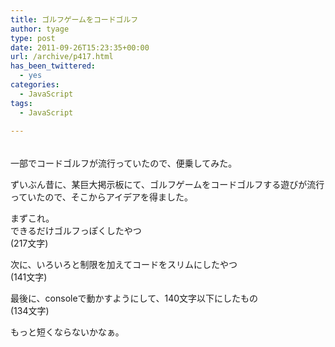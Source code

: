 ```yaml
---
title: ゴルフゲームをコードゴルフ
author: tyage
type: post
date: 2011-09-26T15:23:35+00:00
url: /archive/p417.html
has_been_twittered:
  - yes
categories:
  - JavaScript
tags:
  - JavaScript

---
```

<p>　<br />
一部でコードゴルフが流行っていたので、便乗してみた。</p>
<p>ずいぶん昔に、某巨大掲示板にて、ゴルフゲームをコードゴルフする遊びが流行っていたので、そこからアイデアを得ました。</p>
<p>まずこれ。<br />
できるだけゴルフっぽくしたやつ<br />
(217文字)<br />
<script src="https://gist.github.com/1232409.js?file=gistfile1.js"></script></p>
<p>次に、いろいろと制限を加えてコードをスリムにしたやつ<br />
(141文字)<br />
<script src="https://gist.github.com/1240537.js?file=golf2.js"></script></p>
<p>最後に、consoleで動かすようにして、140文字以下にしたもの<br />
(134文字)<br />
<script src="https://gist.github.com/1240617.js?file=golf3.js"></script></p>
<p>もっと短くならないかなぁ。</p>
